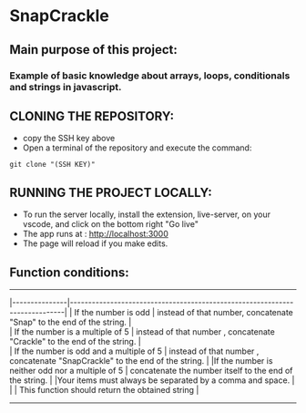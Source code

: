 # SnapCrackle

## Main purpose of this project:
### Example of basic knowledge about arrays, loops, conditionals and strings in javascript.

## CLONING THE REPOSITORY:
- copy the SSH key above
- Open a terminal of the repository and execute the command: 

```
git clone "(SSH KEY)"
```

## RUNNING THE PROJECT LOCALLY:
- To run the server locally, install the extension, live-server, on your vscode, and click on the bottom right "Go live"
- The app runs at :
 [http://localhost:3000](http://localhost:3000)
- The page will reload if you make edits.

## Function conditions:

---

|---------------|----------------------------------------------------------------------------|
| If the number is odd     | instead of that number, concatenate "Snap" to the end of the string. |      
| If the number is a multiple of 5     | instead of that number , concatenate "Crackle" to the end of the string. |               
| If the number is odd and a multiple of 5   | instead of that number , concatenate "SnapCrackle" to the end of the string.                    |
|If the number is neither odd nor a multiple of 5  | concatenate the number itself to the end of the string. |
|Your items must always be separated by a comma and space.     |                |
 | This function should return the obtained string |
 
 ---



